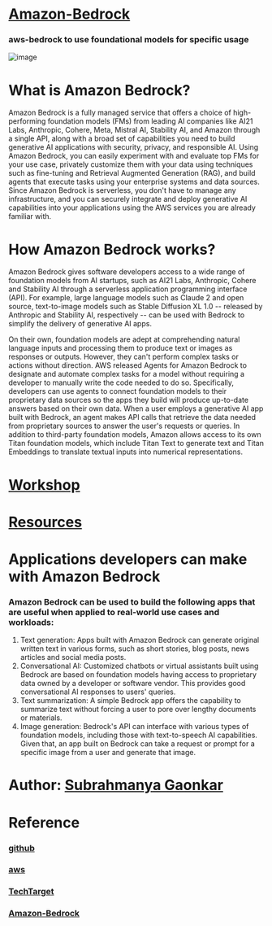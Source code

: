 # [Amazon-Bedrock](https://aws.amazon.com/bedrock/?gclid=Cj0KCQjwurS3BhCGARIsADdUH52l-GFoELH10j-5-VEpktvqBdINMoVr_LTWsyX_4m-f9uMYCLNNVIkaAgLjEALw_wcB&trk=33b5edcf-0d26-4e1d-b868-603c42c06eaf&sc_channel=ps&ef_id=Cj0KCQjwurS3BhCGARIsADdUH52l-GFoELH10j-5-VEpktvqBdINMoVr_LTWsyX_4m-f9uMYCLNNVIkaAgLjEALw_wcB:G:s&s_kwcid=AL!4422!3!692062173500!e!!g!!aws%20bedrock!21054971903!164977109691)
### aws-bedrock to use foundational models for specific usage

![image](https://github.com/user-attachments/assets/6369708f-9784-40fb-a1e2-0683b456a30e)

# What is Amazon Bedrock?

Amazon Bedrock is a fully managed service that offers a choice of high-performing foundation models (FMs) from leading AI companies like AI21 Labs, Anthropic, Cohere, Meta, Mistral AI, Stability AI, and Amazon through a single API, along with a broad set of capabilities you need to build generative AI applications with security, privacy, and responsible AI. Using Amazon Bedrock, you can easily experiment with and evaluate top FMs for your use case, privately customize them with your data using techniques such as fine-tuning and Retrieval Augmented Generation (RAG), and build agents that execute tasks using your enterprise systems and data sources. Since Amazon Bedrock is serverless, you don't have to manage any infrastructure, and you can securely integrate and deploy generative AI capabilities into your applications using the AWS services you are already familiar with.

# How Amazon Bedrock works?

Amazon Bedrock gives software developers access to a wide range of foundation models from AI startups, such as AI21 Labs, Anthropic, Cohere and Stability AI through a serverless application programming interface (API). For example, large language models such as Claude 2 and open source, text-to-image models such as Stable Diffusion XL 1.0 -- released by Anthropic and Stability AI, respectively -- can be used with Bedrock to simplify the delivery of generative AI apps. 

On their own, foundation models are adept at comprehending natural language inputs and processing them to produce text or images as responses or outputs. However, they can't perform complex tasks or actions without direction. AWS released Agents for Amazon Bedrock to designate and automate complex tasks for a model without requiring a developer to manually write the code needed to do so. Specifically, developers can use agents to connect foundation models to their proprietary data sources so the apps they build will produce up-to-date answers based on their own data. When a user employs a generative AI app built with Bedrock, an agent makes API calls that retrieve the data needed from proprietary sources to answer the user's requests or queries. In addition to third-party foundation models, Amazon allows access to its own Titan foundation models, which include Titan Text to generate text and Titan Embeddings to translate textual inputs into numerical representations.

# [Workshop](https://catalog.us-east-1.prod.workshops.aws/workshops/a4bdb007-5600-4368-81c5-ff5b4154f518/en-US)

# [Resources](https://aws.amazon.com/bedrock/resources/?refid=33b5edcf-0d26-4e1d-b868-603c42c06eaf)

# Applications developers can make with Amazon Bedrock
### Amazon Bedrock can be used to build the following apps that are useful when applied to real-world use cases and workloads:

1. Text generation: Apps built with Amazon Bedrock can generate original written text in various forms, such as short stories, blog posts, news articles and social media posts.
2. Conversational AI: Customized chatbots or virtual assistants built using Bedrock are based on foundation models having access to proprietary data owned by a developer or software vendor. This provides good conversational AI responses to users' queries.
3. Text summarization: A simple Bedrock app offers the capability to summarize text without forcing a user to pore over lengthy documents or materials.
4. Image generation: Bedrock's API can interface with various types of foundation models, including those with text-to-speech AI capabilities. Given that, an app built on Bedrock can take a request or prompt for a specific image from a user and generate that image.


# Author: [Subrahmanya Gaonkar](https://www.linkedin.com/in/subrahmanya-gaonkar/)

# Reference

### [github](https://github.com/aws-samples/amazon-bedrock-workshop)

### [aws](https://aws.amazon.com/bedrock/?gclid=Cj0KCQjwurS3BhCGARIsADdUH521Yg02MqROuLB7V6ChxRKOEIzDdBYDhlK_mp7IPLYvIdFvGfYotQAaAkEvEALw_wcB&trk=33b5edcf-0d26-4e1d-b868-603c42c06eaf&sc_channel=ps&ef_id=Cj0KCQjwurS3BhCGARIsADdUH521Yg02MqROuLB7V6ChxRKOEIzDdBYDhlK_mp7IPLYvIdFvGfYotQAaAkEvEALw_wcB:G:s&s_kwcid=AL!4422!3!692062173500!e!!g!!amazon%20bedrock!21054971903!164977109691)

### [TechTarget](https://www.techtarget.com/searchenterpriseai/definition/Amazon-Bedrock-AWS-Bedrock)

### [Amazon-Bedrock](https://aws.amazon.com/bedrock/?gclid=Cj0KCQjwurS3BhCGARIsADdUH52l-GFoELH10j-5-VEpktvqBdINMoVr_LTWsyX_4m-f9uMYCLNNVIkaAgLjEALw_wcB&trk=33b5edcf-0d26-4e1d-b868-603c42c06eaf&sc_channel=ps&ef_id=Cj0KCQjwurS3BhCGARIsADdUH52l-GFoELH10j-5-VEpktvqBdINMoVr_LTWsyX_4m-f9uMYCLNNVIkaAgLjEALw_wcB:G:s&s_kwcid=AL!4422!3!692062173500!e!!g!!aws%20bedrock!21054971903!164977109691)


